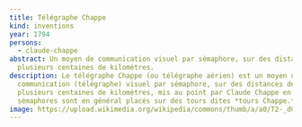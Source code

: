 ```yaml
---
title: Télégraphe Chappe
kind: inventions
year: 1794
persons:
  - claude-chappe
abstract: Un moyen de communication visuel par sémaphore, sur des distances de
  plusieurs centaines de kilomètres.
description: Le télégraphe Chappe (ou télégraphe aérien) est un moyen de
  communication (télégraphe) visuel par sémaphore, sur des distances de
  plusieurs centaines de kilomètres, mis au point par Claude Chappe en 1794. Les
  sémaphores sont en général placés sur des tours dites *tours Chappe.*
image: https://upload.wikimedia.org/wikipedia/commons/thumb/a/a0/T2-_d056_-_Fig._18._%E2%80%94_T%C3%A9l%C3%A9graphe_de_Chappe.png/300px-T2-_d056_-_Fig._18._%E2%80%94_T%C3%A9l%C3%A9graphe_de_Chappe.png
---
```

